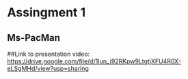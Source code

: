 # Assingment 1
## Ms-PacMan
##Link to presentation video: https://drive.google.com/file/d/1Iun_j92RKpw9LtgtjXFU4R0X-eLSgMHd/view?usp=sharing
